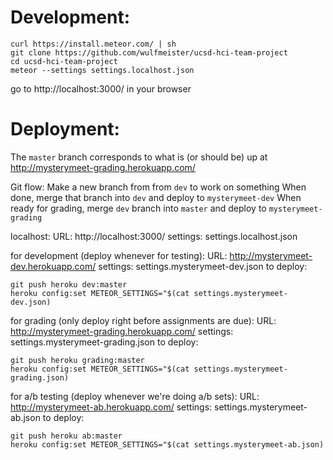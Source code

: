 # Development:

```
curl https://install.meteor.com/ | sh
git clone https://github.com/wulfmeister/ucsd-hci-team-project
cd ucsd-hci-team-project
meteor --settings settings.localhost.json
```
go to http://localhost:3000/ in your browser

# Deployment:

The `master` branch corresponds to what is (or should be) up at http://mysterymeet-grading.herokuapp.com/

Git flow:
Make a new branch from from `dev` to work on something
When done, merge that branch into `dev` and deploy to `mysterymeet-dev`
When ready for grading, merge `dev` branch into `master` and deploy to `mysterymeet-grading`

localhost:
URL: http://localhost:3000/
settings: settings.localhost.json

for development (deploy whenever for testing):
URL: http://mysterymeet-dev.herokuapp.com/
settings: settings.mysterymeet-dev.json
to deploy:
```
git push heroku dev:master
heroku config:set METEOR_SETTINGS="$(cat settings.mysterymeet-dev.json)
```

for grading (only deploy right before assignments are due):
URL: http://mysterymeet-grading.herokuapp.com/
settings: settings.mysterymeet-grading.json
to deploy:
```
git push heroku grading:master
heroku config:set METEOR_SETTINGS="$(cat settings.mysterymeet-grading.json)
```

for a/b testing (deploy whenever we're doing a/b sets):
URL: http://mysterymeet-ab.herokuapp.com/
settings: settings.mysterymeet-ab.json
to deploy:
```
git push heroku ab:master
heroku config:set METEOR_SETTINGS="$(cat settings.mysterymeet-ab.json)
```